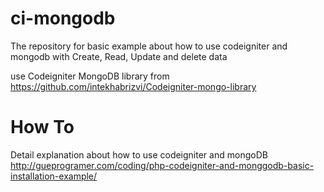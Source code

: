 # ci-mongodb
The repository for basic example about how to use codeigniter and mongodb with Create, Read, Update and delete data

use Codeigniter MongoDB library from https://github.com/intekhabrizvi/Codeigniter-mongo-library

# How To
Detail explanation about how to use codeigniter and mongoDB http://gueprogramer.com/coding/php-codeigniter-and-monggodb-basic-installation-example/
